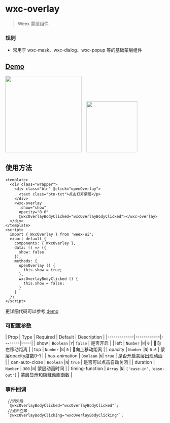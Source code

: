 # wxc-overlay 

> Weex 蒙层组件

### 规则
- 常用于 wxc-mask、wxc-dialog、wxc-popup 等的基础蒙层组件

## [Demo](https://h5.m.taobao.com/trip/wxc-overlay/index.html?_wx_tpl=https%3A%2F%2Fh5.m.taobao.com%2Ftrip%2Fwxc-overlay%2Fdemo%2Findex.native-min.js)
<img src="https://gw.alipayobjects.com/zos/rmsportal/uVBoujAIcLFYDociannN.gif" width="240"/>&nbsp;&nbsp;&nbsp;&nbsp;<img src="https://img.alicdn.com/tfs/TB1rXrwSpXXXXb3aFXXXXXXXXXX-200-200.png" width="160"/>

## 使用方法

```vue
<template>
  <div class="wrapper">
    <div class="btn" @click="openOverlay">
      <text class="btn-txt">点击打开蒙层</p>
    </div>
    <wxc-overlay
      :show="show"
      opacity="0.6"
      @wxcOverlayBodyClicked="wxcOverlayBodyClicked"></wxc-overlay>
  </div>
</template>
<script>
  import { WxcOverlay } from 'weex-ui';
  export default {
    components: { WxcOverlay },
    data: () => ({
      show: false
    }),
    methods: {
      openOverlay () {
        this.show = true;
      },
      wxcOverlayBodyClicked () {
        this.show = false;
      }
    }
  };
</script>
```
更详细代码可以参考 [demo](https://github.com/alibaba/weex-ui/blob/master/example/overlay/index.vue)


### 可配置参数

| Prop | Type | Required | Default | Description |
|-------------|------------|--------|-----|
| show | `Boolean` |`Y`| `false` | 是否开启  |
| left | `Number` |`N`| `0` | 向左移动距离  |
| top | `Number` |`N`| `0` | 向上移动距离  |
| opacity | `Number` |`N`| `0.6` | 蒙层opacity度数0-1 |
| has-animation | `Boolean` |`N`| `true` | 是否开启蒙层出现动画  |
| can-auto-close | `Boolean` |`N`| `true` | 是否可以点击自动关闭  |
| duration | `Number` | `300` |`N`| 蒙层动画时间  |
| timing-function | `Array` |`N`| `['ease-in','ease-out']` | 蒙层显示和隐藏动画函数 |


### 事件回调

```
 //消失后
 `@wxcOverlayBodyClicked="wxcOverlayBodyClicked"`;
 //点击立即
 `@wxcOverlayBodyClicking="wxcOverlayBodyClicking"`;
```
